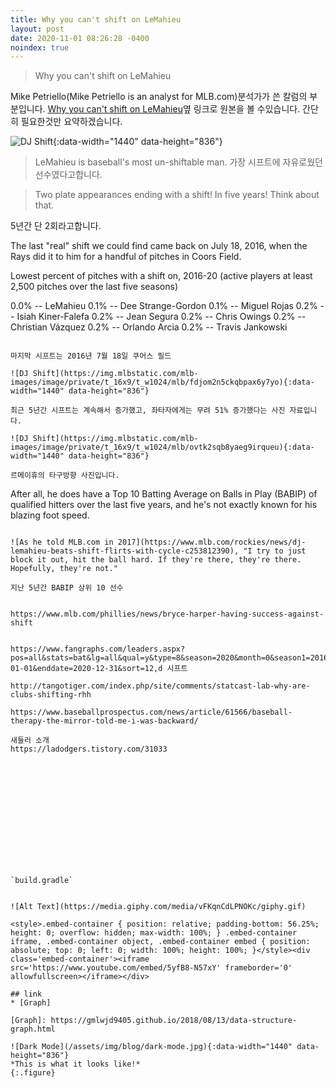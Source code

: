 ```yaml
---
title: Why you can't shift on LeMahieu
layout: post
date: 2020-11-01 08:26:28 -0400
noindex: true
---
```


> Why you can't shift on LeMahieu

Mike Petriello(Mike Petriello is an analyst for MLB.com)분석가가 쓴 칼럼의 부분입니다. [Why you can't shift on LeMahieu](https://www.mlb.com/news/why-you-cant-shift-on-dj-lemahieu/)옆 링크로 원본을 볼 수있습니다.
간단히 필요한것만 요약하겠습니다.

![DJ Shift](https://img.mlbstatic.com/mlb-images/image/private/t_16x9/t_w1024/mlb/svrodm7byuzrffckqlvk){:data-width="1440" data-height="836"}

> LeMahieu is baseball's most un-shiftable man.
> 가장 시프트에 자유로웠던 선수였다고합니다.

> Two plate appearances ending with a shift! In five years! Think about that.

5년간 단 2회라고합니다.

The last "real" shift we could find came back on July 18, 2016, when the Rays did it to him for a handful of pitches in Coors Field.

Lowest percent of pitches with a shift on, 2016-20 (active players at least 2,500 pitches over the last five seasons)

0.0% -- LeMahieu
0.1% -- Dee Strange-Gordon
0.1% -- Miguel Rojas
0.2% -- Isiah Kiner-Falefa
0.2% -- Jean Segura
0.2% -- Chris Owings
0.2% -- Christian Vázquez
0.2% -- Orlando Arcia
0.2% -- Travis Jankowski
```

마지막 시프트는 2016년 7월 18일 쿠어스 필드

![DJ Shift](https://img.mlbstatic.com/mlb-images/image/private/t_16x9/t_w1024/mlb/fdjom2n5ckqbpax6y7yo){:data-width="1440" data-height="836"}

최근 5년간 시프트는 계속해서 증가했고, 좌타자에게는 무려 51% 증가했다는 사진 자료입니다.

![DJ Shift](https://img.mlbstatic.com/mlb-images/image/private/t_16x9/t_w1024/mlb/ovtk2sqb8yaeg9irqueu){:data-width="1440" data-height="836"}

르메이휴의 타구방향 사진입니다.

```
After all, he does have a Top 10 Batting Average on Balls in Play (BABIP) of qualified hitters over the last five years, and he's not exactly known for his blazing foot speed.
```

![As he told MLB.com in 2017](https://www.mlb.com/rockies/news/dj-lemahieu-beats-shift-flirts-with-cycle-c253812390), "I try to just block it out, hit the ball hard. If they're there, they're there. Hopefully, they're not."

지난 5년간 BABIP 상위 10 선수


https://www.mlb.com/phillies/news/bryce-harper-having-success-against-shift


https://www.fangraphs.com/leaders.aspx?pos=all&stats=bat&lg=all&qual=y&type=8&season=2020&month=0&season1=2016&ind=0&team=0&rost=0&age=0&filter=&players=0&startdate=2016-01-01&enddate=2020-12-31&sort=12,d 시프트

http://tangotiger.com/index.php/site/comments/statcast-lab-why-are-clubs-shifting-rhh

https://www.baseballprospectus.com/news/article/61566/baseball-therapy-the-mirror-told-me-i-was-backward/

새들러 소개
https://ladodgers.tistory.com/31033














`build.gradle`
```























```

![Alt Text](https://media.giphy.com/media/vFKqnCdLPNOKc/giphy.gif)

<style>.embed-container { position: relative; padding-bottom: 56.25%; height: 0; overflow: hidden; max-width: 100%; } .embed-container iframe, .embed-container object, .embed-container embed { position: absolute; top: 0; left: 0; width: 100%; height: 100%; }</style><div class='embed-container'><iframe src='https://www.youtube.com/embed/5yfB8-N57xY' frameborder='0' allowfullscreen></iframe></div>

## link
* [Graph]

[Graph]: https://gmlwjd9405.github.io/2018/08/13/data-structure-graph.html

![Dark Mode](/assets/img/blog/dark-mode.jpg){:data-width="1440" data-height="836"}
*This is what it looks like!*
{:.figure}
